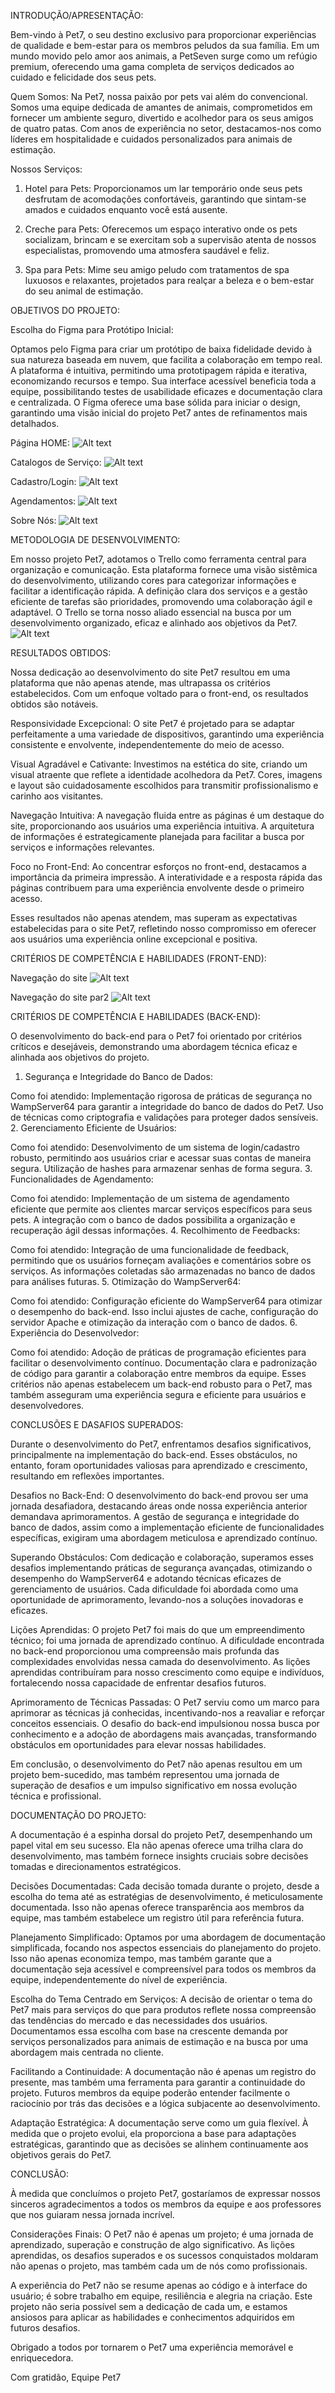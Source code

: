 INTRODUÇÃO/APRESENTAÇÃO:

Bem-vindo à Pet7, o seu destino exclusivo para proporcionar experiências de qualidade e bem-estar para os membros peludos da sua família. Em um mundo movido pelo amor aos animais, a PetSeven surge como um refúgio premium, oferecendo uma gama completa de serviços dedicados ao cuidado e felicidade dos seus pets.

Quem Somos:
Na Pet7, nossa paixão por pets vai além do convencional. Somos uma equipe dedicada de amantes de animais, comprometidos em fornecer um ambiente seguro, divertido e acolhedor para os seus amigos de quatro patas. Com anos de experiência no setor, destacamos-nos como líderes em hospitalidade e cuidados personalizados para animais de estimação.

Nossos Serviços:

1. Hotel para Pets: Proporcionamos um lar temporário onde seus pets desfrutam de acomodações confortáveis, garantindo que sintam-se amados e cuidados enquanto você está ausente.

2. Creche para Pets: Oferecemos um espaço interativo onde os pets socializam, brincam e se exercitam sob a supervisão atenta de nossos especialistas, promovendo uma atmosfera saudável e feliz.

3. Spa para Pets: Mime seu amigo peludo com tratamentos de spa luxuosos e relaxantes, projetados para realçar a beleza e o bem-estar do seu animal de estimação.

OBJETIVOS DO PROJETO:

Escolha do Figma para Protótipo Inicial:

Optamos pelo Figma para criar um protótipo de baixa fidelidade devido à sua natureza baseada em nuvem, que facilita a colaboração em tempo real. A plataforma é intuitiva, permitindo uma prototipagem rápida e iterativa, economizando recursos e tempo. Sua interface acessível beneficia toda a equipe, possibilitando testes de usabilidade eficazes e documentação clara e centralizada. O Figma oferece uma base sólida para iniciar o design, garantindo uma visão inicial do projeto Pet7 antes de refinamentos mais detalhados.

Página HOME:
![Alt text](image.png)

Catalogos de Serviço:
![Alt text](image-1.png)

Cadastro/Login:
![Alt text](image-2.png)

Agendamentos:
![Alt text](image-3.png)

Sobre Nós:
![Alt text](image-4.png)


METODOLOGIA DE DESENVOLVIMENTO:

Em nosso projeto Pet7, adotamos o Trello como ferramenta central para organização e comunicação. Esta plataforma fornece uma visão sistêmica do desenvolvimento, utilizando cores para categorizar informações e facilitar a identificação rápida. A definição clara dos serviços e a gestão eficiente de tarefas são prioridades, promovendo uma colaboração ágil e adaptável. O Trello se torna nosso aliado essencial na busca por um desenvolvimento organizado, eficaz e alinhado aos objetivos da Pet7.
![Alt text](image-5.png)


RESULTADOS OBTIDOS:

Nossa dedicação ao desenvolvimento do site Pet7 resultou em uma plataforma que não apenas atende, mas ultrapassa os critérios estabelecidos. Com um enfoque voltado para o front-end, os resultados obtidos são notáveis.

Responsividade Excepcional:
O site Pet7 é projetado para se adaptar perfeitamente a uma variedade de dispositivos, garantindo uma experiência consistente e envolvente, independentemente do meio de acesso.

Visual Agradável e Cativante:
Investimos na estética do site, criando um visual atraente que reflete a identidade acolhedora da Pet7. Cores, imagens e layout são cuidadosamente escolhidos para transmitir profissionalismo e carinho aos visitantes.

Navegação Intuitiva:
A navegação fluida entre as páginas é um destaque do site, proporcionando aos usuários uma experiência intuitiva. A arquitetura de informações é estrategicamente planejada para facilitar a busca por serviços e informações relevantes.

Foco no Front-End:
Ao concentrar esforços no front-end, destacamos a importância da primeira impressão. A interatividade e a resposta rápida das páginas contribuem para uma experiência envolvente desde o primeiro acesso.

Esses resultados não apenas atendem, mas superam as expectativas estabelecidas para o site Pet7, refletindo nosso compromisso em oferecer aos usuários uma experiência online excepcional e positiva.

CRITÉRIOS DE COMPETÊNCIA E HABILIDADES (FRONT-END):

Navegação do site
![Alt text](nav1.gif)

Navegação do site par2
![Alt text](nav2.gif)


CRITÉRIOS DE COMPETÊNCIA E HABILIDADES (BACK-END):

O desenvolvimento do back-end para o Pet7 foi orientado por critérios críticos e desejáveis, demonstrando uma abordagem técnica eficaz e alinhada aos objetivos do projeto.

1. Segurança e Integridade do Banco de Dados:

Como foi atendido: Implementação rigorosa de práticas de segurança no WampServer64 para garantir a integridade do banco de dados do Pet7. Uso de técnicas como criptografia e validações para proteger dados sensíveis.
2. Gerenciamento Eficiente de Usuários:

Como foi atendido: Desenvolvimento de um sistema de login/cadastro robusto, permitindo aos usuários criar e acessar suas contas de maneira segura. Utilização de hashes para armazenar senhas de forma segura.
3. Funcionalidades de Agendamento:

Como foi atendido: Implementação de um sistema de agendamento eficiente que permite aos clientes marcar serviços específicos para seus pets. A integração com o banco de dados possibilita a organização e recuperação ágil dessas informações.
4. Recolhimento de Feedbacks:

Como foi atendido: Integração de uma funcionalidade de feedback, permitindo que os usuários forneçam avaliações e comentários sobre os serviços. As informações coletadas são armazenadas no banco de dados para análises futuras.
5. Otimização do WampServer64:

Como foi atendido: Configuração eficiente do WampServer64 para otimizar o desempenho do back-end. Isso inclui ajustes de cache, configuração do servidor Apache e otimização da interação com o banco de dados.
6. Experiência do Desenvolvedor:

Como foi atendido: Adoção de práticas de programação eficientes para facilitar o desenvolvimento contínuo. Documentação clara e padronização de código para garantir a colaboração entre membros da equipe.
Esses critérios não apenas estabelecem um back-end robusto para o Pet7, mas também asseguram uma experiência segura e eficiente para usuários e desenvolvedores.



CONCLUSÕES E DASAFIOS SUPERADOS: 

Durante o desenvolvimento do Pet7, enfrentamos desafios significativos, principalmente na implementação do back-end. Esses obstáculos, no entanto, foram oportunidades valiosas para aprendizado e crescimento, resultando em reflexões importantes.

Desafios no Back-End:
O desenvolvimento do back-end provou ser uma jornada desafiadora, destacando áreas onde nossa experiência anterior demandava aprimoramentos. A gestão de segurança e integridade do banco de dados, assim como a implementação eficiente de funcionalidades específicas, exigiram uma abordagem meticulosa e aprendizado contínuo.

Superando Obstáculos:
Com dedicação e colaboração, superamos esses desafios implementando práticas de segurança avançadas, otimizando o desempenho do WampServer64 e adotando técnicas eficazes de gerenciamento de usuários. Cada dificuldade foi abordada como uma oportunidade de aprimoramento, levando-nos a soluções inovadoras e eficazes.

Lições Aprendidas:
O projeto Pet7 foi mais do que um empreendimento técnico; foi uma jornada de aprendizado contínuo. A dificuldade encontrada no back-end proporcionou uma compreensão mais profunda das complexidades envolvidas nessa camada do desenvolvimento. As lições aprendidas contribuíram para nosso crescimento como equipe e indivíduos, fortalecendo nossa capacidade de enfrentar desafios futuros.

Aprimoramento de Técnicas Passadas:
O Pet7 serviu como um marco para aprimorar as técnicas já conhecidas, incentivando-nos a reavaliar e reforçar conceitos essenciais. O desafio do back-end impulsionou nossa busca por conhecimento e a adoção de abordagens mais avançadas, transformando obstáculos em oportunidades para elevar nossas habilidades.

Em conclusão, o desenvolvimento do Pet7 não apenas resultou em um projeto bem-sucedido, mas também representou uma jornada de superação de desafios e um impulso significativo em nossa evolução técnica e profissional.

DOCUMENTAÇÃO DO PROJETO:

A documentação é a espinha dorsal do projeto Pet7, desempenhando um papel vital em seu sucesso. Ela não apenas oferece uma trilha clara do desenvolvimento, mas também fornece insights cruciais sobre decisões tomadas e direcionamentos estratégicos.

Decisões Documentadas:
Cada decisão tomada durante o projeto, desde a escolha do tema até as estratégias de desenvolvimento, é meticulosamente documentada. Isso não apenas oferece transparência aos membros da equipe, mas também estabelece um registro útil para referência futura.

Planejamento Simplificado:
Optamos por uma abordagem de documentação simplificada, focando nos aspectos essenciais do planejamento do projeto. Isso não apenas economiza tempo, mas também garante que a documentação seja acessível e compreensível para todos os membros da equipe, independentemente do nível de experiência.

Escolha do Tema Centrado em Serviços:
A decisão de orientar o tema do Pet7 mais para serviços do que para produtos reflete nossa compreensão das tendências do mercado e das necessidades dos usuários. Documentamos essa escolha com base na crescente demanda por serviços personalizados para animais de estimação e na busca por uma abordagem mais centrada no cliente.

Facilitando a Continuidade:
A documentação não é apenas um registro do presente, mas também uma ferramenta para garantir a continuidade do projeto. Futuros membros da equipe poderão entender facilmente o raciocínio por trás das decisões e a lógica subjacente ao desenvolvimento.

Adaptação Estratégica:
A documentação serve como um guia flexível. À medida que o projeto evolui, ela proporciona a base para adaptações estratégicas, garantindo que as decisões se alinhem continuamente aos objetivos gerais do Pet7.

CONCLUSÃO:

À medida que concluímos o projeto Pet7, gostaríamos de expressar nossos sinceros agradecimentos a todos os membros da equipe e aos professores que nos guiaram nessa jornada incrível.

Considerações Finais:
O Pet7 não é apenas um projeto; é uma jornada de aprendizado, superação e construção de algo significativo. As lições aprendidas, os desafios superados e os sucessos conquistados moldaram não apenas o projeto, mas também cada um de nós como profissionais.

A experiência do Pet7 não se resume apenas ao código e à interface do usuário; é sobre trabalho em equipe, resiliência e alegria na criação. Este projeto não seria possível sem a dedicação de cada um, e estamos ansiosos para aplicar as habilidades e conhecimentos adquiridos em futuros desafios.

Obrigado a todos por tornarem o Pet7 uma experiência memorável e enriquecedora.

Com gratidão,
Equipe Pet7
